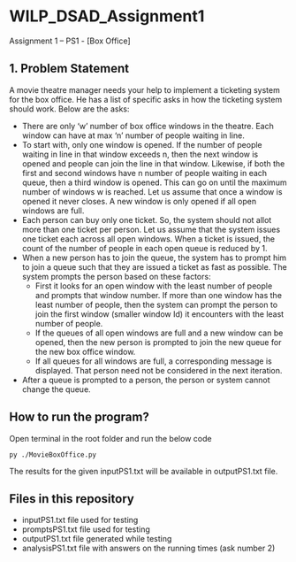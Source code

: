 # WILP_DSAD_Assignment1
Assignment 1 – PS1 - [Box Office]
## 1. Problem Statement
A movie theatre manager needs your help to implement a ticketing system for the box office. He has a list of specific asks in how the ticketing system should work. Below are the asks:

 - There are only ‘w’ number of box office windows in the theatre. Each window can have at max ‘n’ number of people waiting in line.
 - To start with, only one window is opened. If the number of people waiting in line in that window exceeds n, then the next window is opened and people can join the line in that window. Likewise, if both the first and second windows have n number of people waiting in each queue, then a third window is opened. This can go on until the maximum number of windows w is reached. Let us assume that once a window is opened it never closes. A new window is only opened if all open windows are full.
 - Each person can buy only one ticket. So, the system should not allot more than one ticket per person. Let us assume that the system issues one ticket each across all open windows. When a ticket is issued, the count of the number of people in each open queue is reduced by 1.
 - When a new person has to join the queue, the system has to prompt him to join a queue such that they are issued a ticket as fast as possible. The system prompts the person based on these factors:
   - First it looks for an open window with the least number of people and prompts that window number. If more than one window has the least number of people, then the system can prompt the person to join the first window (smaller window Id) it encounters with the least number of people.
   - If the queues of all open windows are full and a new window can be opened, then the new person is prompted to join the new queue for the new box office window.
   - If all queues for all windows are full, a corresponding message is displayed. That person need not be considered in the next iteration.
 - After a queue is prompted to a person, the person or system cannot change the queue.

 ## How to run the program?
 Open terminal in the root folder and run the below code
 ```
 py ./MovieBoxOffice.py
 ```
The results for the given inputPS1.txt will be available in outputPS1.txt file.

## Files in this repository

-  inputPS1.txt file used for testing
-  promptsPS1.txt file used for testing
-  outputPS1.txt file generated while testing
-  analysisPS1.txt file with answers on the running times (ask number 2)
 
